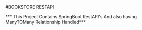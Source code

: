 #BOOKSTORE RESTAPI

*** This Project Contains SpringBoot RestAPI's And also having ManyTOMany Relationship Handled***